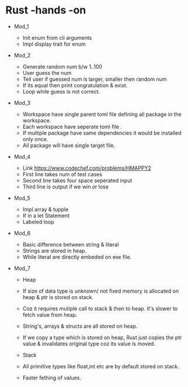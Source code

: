 # Rust -hands -on
- Mod_1
  - Init enum from cli arguments
  - Impl display trait for enum

- Mod_2
  - Generate random num b/w 1..100
  - User guess the num
  - Tell user if guessed num is larger, smaller then   random num
  - If its equal then print congratulation & exist.
  - Loop while guess is not correct.

- Mod_3
  - Workspace have single parent toml file defining all package in the workspace.
  - Each workspace have seperate toml file .
  - If multiple package have same dependencies it would be installed only once.
  - All package will have single target file.

- Mod_4
  - Link https://www.codechef.com/problems/HMAPPY2
  - First line takes num of test cases
  - Second line takes four space seperated input
  - Third line is output if we win or lose

- Mod_5
  - Impl array & tupple
  - If in a let Statement
  - Labeled loop

- Mod_6
  - Basic difference between string & literal
  - Strings are stored in heap.
  - While literal are directly embeded on exe file. 

- Mod_7
  - Heap
  - If size of data type is unknown/ not fixed memory is allocated on heap & ptr is stored on stack.
  - Coz it requires mutiple call to stack & then to heap. It's slower to fetch value from heap. 
  - String's, arrays & structs are all stored on heap.
  - If we copy a type which is stored on heap, Rust just copies the ptr value & invalidates original type coz its value is moved. 

  - Stack
  - All primitive types like float,int etc are by default stored on stack. 
  - Faster fething of values.